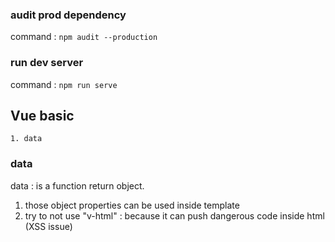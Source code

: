 ###  audit prod dependency
command : `npm audit --production`

### run dev server
command : `npm run serve`

## Vue basic
    1. data

### data 
data : is a function return object. <br>
1. those object properties can be used inside template
2. try to not use "v-html" : because it can push dangerous  code inside html (XSS issue)
